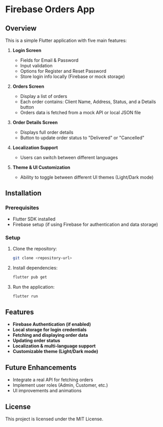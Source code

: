 # Firebase Orders App

## Overview
This is a simple Flutter application with five main features:

1. **Login Screen**
   - Fields for Email & Password
   - Input validation
   - Options for Register and Reset Password
   - Store login info locally (Firebase or mock storage)

2. **Orders Screen**
   - Display a list of orders
   - Each order contains: Client Name, Address, Status, and a Details button
   - Orders data is fetched from a mock API or local JSON file

3. **Order Details Screen**
   - Displays full order details
   - Button to update order status to "Delivered" or "Cancelled"

4. **Localization Support**
   - Users can switch between different languages

5. **Theme & UI Customization**
   - Ability to toggle between different UI themes (Light/Dark mode)

## Installation

### Prerequisites
- Flutter SDK installed
- Firebase setup (if using Firebase for authentication and data storage)

### Setup
1. Clone the repository:
   ```sh
   git clone <repository-url>
   ```
2. Install dependencies:
   ```sh
   flutter pub get
   ```
3. Run the application:
   ```sh
   flutter run
   ```


## Features
- **Firebase Authentication (if enabled)**
- **Local storage for login credentials**
- **Fetching and displaying order data**
- **Updating order status**
- **Localization & multi-language support**
- **Customizable theme (Light/Dark mode)**

## Future Enhancements
- Integrate a real API for fetching orders
- Implement user roles (Admin, Customer, etc.)
- UI improvements and animations

## License
This project is licensed under the MIT License.

